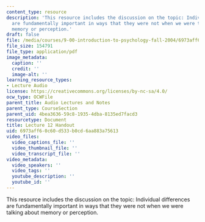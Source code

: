 ```yaml
---
content_type: resource
description: 'This resource includes the discussion on the topic: Individual differences
  are fundamentally important in ways that they were not when we were talking about
  memory or perception.'
draft: false
file: /media/courses/9-00-introduction-to-psychology-fall-2004/6973aff60c60d533b0cd6aa883a75613_h12iq.pdf
file_size: 154791
file_type: application/pdf
image_metadata:
  caption: ''
  credit: ''
  image-alt: ''
learning_resource_types:
- Lecture Audio
license: https://creativecommons.org/licenses/by-nc-sa/4.0/
ocw_type: OCWFile
parent_title: Audio Lectures and Notes
parent_type: CourseSection
parent_uid: 4bea3636-59c8-1935-4dba-8135ed7facd3
resourcetype: Document
title: Lecture 12 Handout
uid: 6973aff6-0c60-d533-b0cd-6aa883a75613
video_files:
  video_captions_file: ''
  video_thumbnail_file: ''
  video_transcript_file: ''
video_metadata:
  video_speakers: ''
  video_tags: ''
  youtube_description: ''
  youtube_id: ''
---
```

This resource includes the discussion on the topic: Individual differences are fundamentally important in ways that they were not when we were talking about memory or perception.